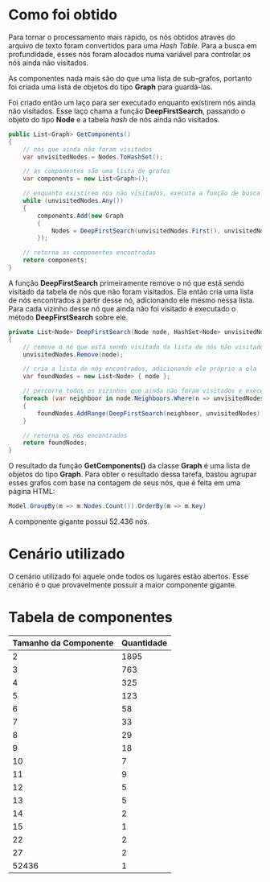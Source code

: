 # Como foi obtido

Para tornar o processamento mais rápido, os nós obtidos através do arquivo de texto foram convertidos para uma _Hash Table_. Para a busca em profundidade, esses nós foram alocados numa variável para controlar os nós ainda não visitados.

As componentes nada mais são do que uma lista de sub-grafos, portanto foi criada uma lista de objetos do tipo **Graph** para guardá-las.

Foi criado então um laço para ser executado enquanto existirem nós ainda não visitados. Esse laço chama a função **DeepFirstSearch**, passando o objeto do tipo **Node** e a tabela _hash_ de nós ainda não visitados.

```C#
public List<Graph> GetComponents()
{
    // nós que ainda não foram visitados
    var unvisitedNodes = Nodes.ToHashSet();

    // as componentes são uma lista de grafos
    var components = new List<Graph>();

    // enquanto existirem nós não visitados, executa a função de busca para encontrar novas componentes
    while (unvisitedNodes.Any())
    {
        components.Add(new Graph
        {
            Nodes = DeepFirstSearch(unvisitedNodes.First(), unvisitedNodes);
        });

    // retorna as componentes encontradas
    return components;
}
```

A função **DeepFirstSearch** primeiramente remove o nó que está sendo visitado da tabela de nós que não foram visitados. Ela então cria uma lista de nós encontrados a partir desse nó, adicionando ele mesmo nessa lista. Para cada vizinho desse nó que ainda não foi visitado é executado o método **DeepFirstSearch** sobre ele.

```C#
private List<Node> DeepFirstSearch(Node node, HashSet<Node> unvisitedNodes)
{
    // remove o nó que está sendo visitado da lista de nós não visitados
    unvisitedNodes.Remove(node);

    // cria a lista de nós encontrados, adicionando ele próprio a ela
    var foundNodes = new List<Node> { node };

    // percorre todos os vizinhos que ainda não foram visitados e executa a busca sobre ele
    foreach (var neighboor in node.Neighboors.Where(n => unvisitedNodes.Contains(n)))
    {
        foundNodes.AddRange(DeepFirstSearch(neighboor, unvisitedNodes));
    }

    // retorna os nós encontrados
    return foundNodes;
}
```

O resultado da função **GetComponents()** da classe **Graph** é uma lista de objetos do tipo **Graph**. Para obter o resultado dessa tarefa, bastou agrupar esses grafos com base na contagem de seus nós, que é feita em uma página HTML:

```C#
Model.GroupBy(m => m.Nodes.Count()).OrderBy(m => m.Key)
```

A componente gigante possui 52.436 nós.

# Cenário utilizado

O cenário utilizado foi aquele onde todos os lugares estão abertos. Esse cenário é o que provavelmente possuir a maior componente gigante.

# Tabela de componentes

| Tamanho da Componente | Quantidade |
| --------------------- | ---------- |
| 2                     | 1895       |
| 3                     | 763        |
| 4                     | 325        |
| 5                     | 123        |
| 6                     | 58         |
| 7                     | 33         |
| 8                     | 29         |
| 9                     | 18         |
| 10                    | 7          |
| 11                    | 9          |
| 12                    | 5          |
| 13                    | 5          |
| 14                    | 2          |
| 15                    | 1          |
| 22                    | 2          |
| 27                    | 2          |
| 52436                 | 1          |
